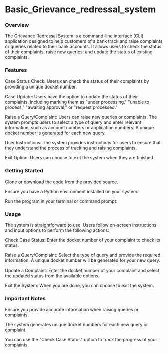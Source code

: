 # Basic_Grievance_redressal_system
### Overview
The Grievance Redressal System is a command-line interface (CLI) application designed to help customers of a bank track and raise complaints or queries related to their bank accounts. It allows users to check the status of their complaints, raise new queries, and update the status of existing complaints.

### Features
Case Status Check: Users can check the status of their complaints by providing a unique docket number.

Case Update: Users have the option to update the status of their complaints, including marking them as "under processing," "unable to process," "awaiting approval," or "request processed."

Raise a Query/Complaint: Users can raise new queries or complaints. The system prompts users to select a type of query and enter relevant information, such as account numbers or application numbers. A unique docket number is generated for each new query.

User Instructions: The system provides instructions for users to ensure that they understand the process of tracking and raising complaints.

Exit Option: Users can choose to exit the system when they are finished.

### Getting Started
Clone or download the code from the provided source.

Ensure you have a Python environment installed on your system.

Run the program in your terminal or command prompt:

### Usage
The system is straightforward to use. Users follow on-screen instructions and input options to perform the following actions:

Check Case Status: Enter the docket number of your complaint to check its status.

Raise a Query/Complaint: Select the type of query and provide the required information. A unique docket number will be generated for your new query.

Update a Complaint: Enter the docket number of your complaint and select the updated status from the available options.

Exit the System: When you are done, you can choose to exit the system.

### Important Notes
Ensure you provide accurate information when raising queries or complaints.

The system generates unique docket numbers for each new query or complaint.

You can use the "Check Case Status" option to track the progress of your complaints.




